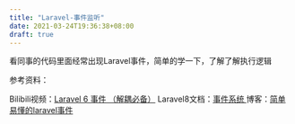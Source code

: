 ```yaml
---
title: "Laravel-事件监听"
date: 2021-03-24T19:36:38+08:00
draft: true
---
```


看同事的代码里面经常出现Laravel事件，简单的学一下，了解了解执行逻辑

参考资料：

Bilibili视频：[Laravel 6 事件 （解耦必备）](https://www.bilibili.com/video/BV1DJ411Q7rT)
Laravel8文档：[事件系统
](https://learnku.com/docs/laravel/8.x/events/9391#)博客：[简单易懂的laravel事件](https://www.cnblogs.com/fps2tao/p/9681455.html)

